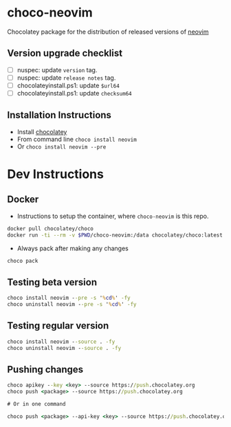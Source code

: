 # choco-neovim

Chocolatey package for the distribution of released versions of [neovim](https://neovim.io/)

## Version upgrade checklist

- [ ] nuspec: update `version` tag.
- [ ] nuspec: update `release notes` tag.
- [ ] chocolateyinstall.ps1: update `$url64`
- [ ] chocolateyinstall.ps1: update `checksum64`

## Installation Instructions

- Install [chocolatey](https://chocolatey.org/install)
- From command line `choco install neovim`
- Or `choco install neovim --pre`

# Dev Instructions

## Docker

- Instructions to setup the container, where `choco-neovim` is this repo.

```sh
docker pull chocolatey/choco
docker run -ti --rm -v $PWD/choco-neovim:/data chocolatey/choco:latest /bin/bash
```
- Always pack after making any changes

```cmd
choco pack
```

## Testing beta version

```cmd
choco install neovim --pre -s '%cd%' -fy
choco uninstall neovim --pre -s '%cd%' -fy
```

## Testing regular version

```cmd
choco install neovim --source . -fy
choco uninstall neovim --source . -fy
```

## Pushing changes

```cmd
choco apikey --key <key> --source https://push.chocolatey.org
choco push <package> --source https://push.chocolatey.org

# Or in one command

choco push <package> --api-key <key> --source https://push.chocolatey.org
```
